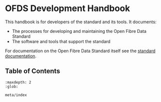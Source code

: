 # OFDS Development Handbook

This handbook is for developers of the standard and its tools. It documents:

* The processes for developing and maintaining the Open Fibre Data Standard
* The software and tools that support the standard

For documentation on the Open Fibre Data Standard itself see the [standard documentation](https://github.com/Open-Telecoms-Data/open-fibre-data-standard).

## Table of Contents

```{toctree}
:maxdepth: 2
:glob:

meta/index
```